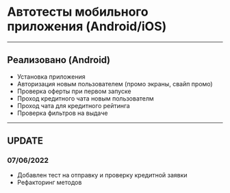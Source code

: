 # Автотесты мобильного приложения (Android/iOS)
---
## Реализовано (Android)
* Установка приложения
* Авторизация новым пользователем (промо экраны, свайп промо)
* Проверка оферты при первом запуске
* Проход кредитного чата новым пользователм
* Проход чата для кредитного рейтинга
* Проверка фильтров на выдаче
---
## UPDATE
### 07/06/2022
* Добавлен тест на отправку и проверку кредитной заявки
* Рефакторинг методов

